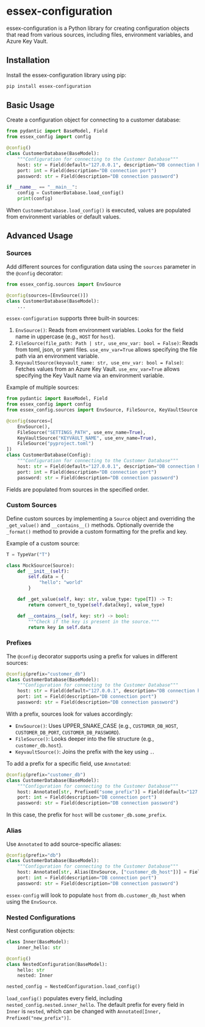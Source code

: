 # essex-configuration

essex-configuration is a Python library for creating configuration objects that read from various sources, including files, environment variables, and Azure Key Vault.

## Installation

Install the essex-configuration library using pip:

```sh
pip install essex-configuration
```

## Basic Usage

Create a configuration object for connecting to a customer database:

```python
from pydantic import BaseModel, Field
from essex_config import config

@config()
class CustomerDatabase(BaseModel):
    """Configuration for connecting to the Customer Database"""
    host: str = Field(default="127.0.0.1", description="DB connection host")
    port: int = Field(description="DB connection port")
    password: str = Field(description="DB connection password")

if __name__ == "__main__":
    config = CustomerDatabase.load_config()
    print(config)
```

When `CustomerDatabase.load_config()` is executed, values are populated from environment variables or default values.

## Advanced Usage

### Sources

Add different sources for configuration data using the `sources` parameter in the `@config` decorator:

```python
from essex_config.sources import EnvSource

@config(sources=[EnvSource()])
class CustomerDatabase(BaseModel):
    ...
```

`essex-configuration` supports three built-in sources:

1. `EnvSource()`: Reads from environment variables. Looks for the field name in uppercase (e.g., `HOST` for `host`).
2. `FileSource(file_path: Path | str, use_env_var: bool = False)`: Reads from toml, json, or yaml files. `use_env_var=True` allows specifying the file path via an environment variable.
3. `KeyvaultSource(keyvault_name: str, use_env_var: bool = False)`: Fetches values from an Azure Key Vault. `use_env_var=True` allows specifying the Key Vault name via an environment variable.

Example of multiple sources:

```python
from pydantic import BaseModel, Field
from essex_config import config
from essex_config.sources import EnvSource, FileSource, KeyVaultSource

@config(sources=[
    EnvSource(),
    FileSource("SETTINGS_PATH", use_env_name=True),
    KeyVaultSource("KEYVAULT_NAME", use_env_name=True),
    FileSource("pyproject.toml")
])
class CustomerDatabase(Config):
    """Configuration for connecting to the Customer Database"""
    host: str = Field(default="127.0.0.1", description="DB connection host")
    port: int = Field(description="DB connection port")
    password: str = Field(description="DB connection password")
```

Fields are populated from sources in the specified order.

### Custom Sources

Define custom sources by implementing a `Source` object and overriding the `_get_value()` and `__contains__()` methods. Optionally override the `_format()` method to provide a custom formatting for the prefix and key.

Example of a custom source:

```python
T = TypeVar("T")

class MockSource(Source):
    def __init__(self):
        self.data = {
            "hello": "world"
        }

    def _get_value(self, key: str, value_type: type[T]) -> T:
        return convert_to_type(self.data[key], value_type)

    def __contains__(self, key: str) -> bool:
        """Check if the key is present in the source."""
        return key in self.data
```

### Prefixes

The `@config` decorator supports using a prefix for values in different sources:

```python
@config(prefix="customer_db")
class CustomerDatabase(BaseModel):
    """Configuration for connecting to the Customer Database"""
    host: str = Field(default="127.0.0.1", description="DB connection host")
    port: int = Field(description="DB connection port")
    password: str = Field(description="DB connection password")
```

With a prefix, sources look for values accordingly:

* `EnvSource()`: Uses UPPER_SNAKE_CASE (e.g., `CUSTOMER_DB_HOST`, `CUSTOMER_DB_PORT`, `CUSTOMER_DB_PASSWORD`).
* `FileSource()`: Looks deeper into the file structure (e.g., `customer_db.host`).
* `KeyvaultSource()`: Joins the prefix with the key using `.`.

To add a prefix for a specific field, use `Annotated`:

```python
@config(prefix="customer_db")
class CustomerDatabase(BaseModel):
    """Configuration for connecting to the Customer Database"""
    host: Annotated[str, Prefixed("some_prefix")] = Field(default="127.0.0.1", description="DB connection host")
    port: int = Field(description="DB connection port")
    password: str = Field(description="DB connection password")
```

In this case, the prefix for `host` will be `customer_db.some_prefix`.

### Alias

Use `Annotated` to add source-specific aliases:

```python
@config(prefix="db")
class CustomerDatabase(BaseModel):
    """Configuration for connecting to the Customer Database"""
    host: Annotated[str, Alias(EnvSource, ["customer_db_host"])] = Field(default="127.0.0.1", description="DB connection host")
    port: int = Field(description="DB connection port")
    password: str = Field(description="DB connection password")
```

`essex-config` will look to populate `host` from `db.customer_db_host` when using the `EnvSource`.

### Nested Configurations

Nest configuration objects:

```python
class Inner(BaseModel):
    inner_hello: str

@config()
class NestedConfiguration(BaseModel):
    hello: str
    nested: Inner

nested_config = NestedConfiguration.load_config()
```

`load_config()` populates every field, including `nested_config.nested.inner_hello`. The default prefix for every field in `Inner` is `nested`, which can be changed with `Annotated[Inner, Prefixed("new_prefix")]`.
